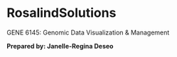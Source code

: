 # RosalindSolutions
GENE 6145: Genomic Data Visualization & Management

**Prepared by: Janelle-Regina Deseo**
